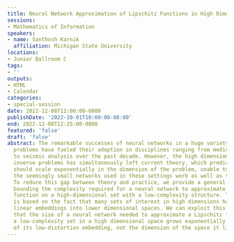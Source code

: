 ```yaml
---
title: Neural Network Approximation of Lipschitz Functions in High Dimensions
sessions:
- Mathematics of Information
speakers:
- name: Santhosh Karnik
  affiliation: Michigan State University
locations:
- Junior Ballroom C
tags:
- ''
outputs:
- HTML
- Calendar
categories:
- special-session
date: 2022-12-08T12:00:00-0800
publishDate: '2022-10-01T10:00:00-08:00'
end: 2022-12-08T12:25:00-0800
featured: 'false'
draft: 'false'
abstract: The remarkable successes of neural networks in a huge variety of inverse
  problems have fueled their adoption in disciplines ranging from medical imaging
  to seismic analysis over the past decade. However, the high dimensionality of such
  inverse problems has simultaneously left current theory, which predicts that networks
  should scale exponentially in the dimension of the problem, unable to explain why
  the seemingly small networks used in these settings work as well as they do in practice.
  To reduce this gap between theory and practice, we provide a general method for
  bounding the complexity required for a neural network to approximate a Lipschitz
  function on a high-dimensional set with a low-complexity structure. The approach
  is based on the fact that many sets of interest in high dimensions have low-distortion
  linear embeddings into lower dimensional spaces. We can exploit this fact to show
  that the size of a neural network needed to approximate a Lipschitz function on
  a low-complexity set in a high dimensional space grows exponentially with the dimension
  of its low-distortion embedding, not the dimension of the space it lies in.
---
```

